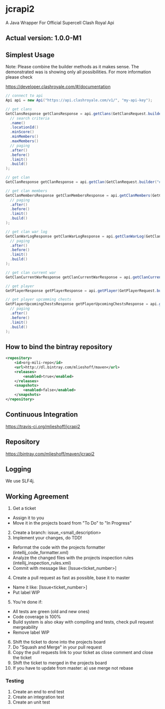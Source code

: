 # jcrapi2
A Java Wrapper For Official Supercell Clash Royal Api 

## Actual version: 1.0.0-M1

## Simplest Usage ##

Note: Please combine the builder methods as it makes sense. The demonstrated was is showing only all possibilities. 
For more information please check 

https://developer.clashroyale.com/#/documentation

```java
// connect to api
Api api = new Api("https://api.clashroyale.com/v1/", "my-api-key");
```

```java
// get clans
GetClansResponse getClansResponse = api.getClans(GetClansRequest.builder()
  // search criteria
  .name()
  .locationId()
  .minScore()
  .minMembers()
  .maxMembers()
  // paging
  .after()
  .before()
  .limit()
  .build()
);
```

```java
// get clan
GetClanResponse getClanResponse = api.getClan(GetClanRequest.builder("#RP88QQG").build());
```

```java
// get clan members
GetClanMembersResponse getClanMembersResponse = api.getClanMembers(GetClanMembersRequest.builder("#RP88QQG")
  // paging
  .after()
  .before()
  .limit()
  .build()
);
```

```java
// get clan war log
GetClanWarLogResponse getClanWarLogResponse = api.getClanWarLog(GetClanWarLogRequest.builder("#RP88QQG")
  // paging
  .after()
  .before()
  .limit()
  .build()
);
```

```java
// get clan current war
GetClanCurrentWarResponse getClanCurrentWarResponse = api.getClanCurrentWar(GetClanCurrentWarRequest.builder("#RP88QQG").build());
```

```java
// get player
GetPlayerResponse getPlayerResponse = api.getPlayer(GetPlayerRequest.builder("#L88P2282").build());
```

```java
// get player upcomming chests 
GetPlayerUpcomingChestsResponse getPlayerUpcomingChestsResponse = api.getPlayerUpcomingChests(GetPlayerUpcomingChestsRequest.builder("#L88P2282")
  // paging
  .after()
  .before()
  .limit()
  .build()
);
```

## How to bind the bintray repository ##

```xml
<repository>
    <id>org-mili-repo</id>
    <url>http://dl.bintray.com/mlieshoff/maven</url>
    <releases>
        <enabled>true</enabled>
    </releases>
    <snapshots>
        <enabled>false</enabled>
    </snapshots>
</repository>
```
## Continuous Integration ##

https://travis-ci.org/mlieshoff/jcrapi2

## Repository ##

https://bintray.com/mlieshoff/maven/jcrapi2

## Logging ##

We use SLF4j.

## Working Agreement

1. Get a ticket
* Assign it to you
* Move it in the projects board from "To Do" to "In Progress" 
2. Create a branch: issue<ticket number>_<small_description>
3. Implement your changes, do TDD!
* Reformat the code with the projects formatter (intellij_code_formatter.xml)
* Analyze the changed files with the projects inspection rules (intellij_inspection_rules.xml)
* Commit with message like: [Issue<ticket_number>] <your message>
4. Create a pull request as fast as possible, base it to master
* Name it like: [Issue<ticket_number>] <your message>
* Put label WIP
5. You're done if:
* All tests are green (old and new ones)
* Code coverage is 100%
* Build system is also okay with compiling and tests, check pull request mergeability
* Remove label WIP
6. Shift the ticket to done into the projects board
7. Do "Squash and Merge" in your pull request
8. Copy the pull requests link to your ticket as close comment and close the ticket
9. Shift the ticket to merged in the projects board
10. If you have to update from master:
a) use merge not rebase

### Testing
1. Create an end to end test
2. Create an integration test
3. Create an unit test